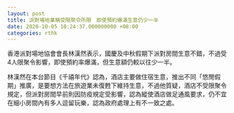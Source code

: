 ```yaml
---
layout: post
title: 派對場地業稱受限聚令所限　即使預約爆滿生意仍少一半
date: 2020-10-05 10:24:37.000000000 +08:00
categories: rthk
---
```


香港派對場地協會會長林漢然表示，國慶及中秋假期下派對房間生意不錯，不過受4人限聚令影響，即使預約率爆滿，但生意額仍較以往少一半。

林漢然在本台節目《千禧年代》認為，酒店主要做住宿生意，推出不同「悠閒假期」推廣，是要想方法在旅遊業未復甦下維持生意，不過他質疑，酒店不受限聚令規定，但派對房間早前則因防疫規定受影響，認為縱使酒店做足通風要求，仍不宜在細小房間內有多人逗留玩樂，認為政府處理上有不一致之處。
